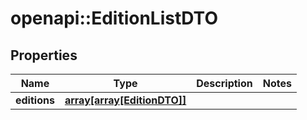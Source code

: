 # openapi::EditionListDTO

## Properties
Name | Type | Description | Notes
------------ | ------------- | ------------- | -------------
**editions** | [**array[array[EditionDTO]]**](array.md) |  | 


